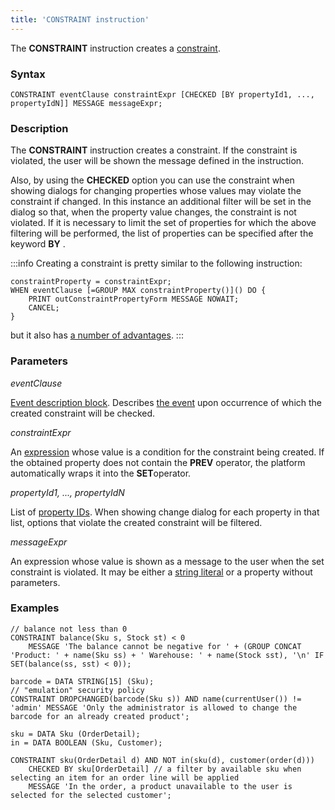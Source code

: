 ```yaml
---
title: 'CONSTRAINT instruction'
---
```


The **CONSTRAINT** instruction creates a [constraint](Constraints.md).

### Syntax

    CONSTRAINT eventClause constraintExpr [CHECKED [BY propertyId1, ..., propertyIdN]] MESSAGE messageExpr;

### Description

The **CONSTRAINT** instruction creates a constraint. If the constraint is violated, the user will be shown the message defined in the instruction.

Also, by using the **CHECKED** option you can use the constraint when showing dialogs for changing properties whose values may violate the constraint if changed. In this instance an additional filter will be set in the dialog so that, when the property value changes, the constraint is not violated. If it is necessary to limit the set of properties for which the above filtering will be performed, the list of properties can be specified after the keyword **BY** .


:::info
Creating a constraint is pretty similar to the following instruction:

    constraintProperty = constraintExpr;
    WHEN eventClause [=GROUP MAX constraintProperty()]() DO {
        PRINT outConstraintPropertyForm MESSAGE NOWAIT;
        CANCEL;
    }

but it also has [a number of advantages](Constraints.md).
:::

### Parameters

*eventClause*

[Event description block](Event_description_block.md). Describes [the event](Events.md) upon occurrence of which the created constraint will be checked.

*constraintExpr*

An [expression](Expression.md) whose value is a condition for the constraint being created. If the obtained property does not contain the **PREV** operator, the platform automatically wraps it into the **SET**operator.

*propertyId1, ..., propertyIdN*

List of [property IDs](IDs.md#propertyid-broken). When showing change dialog for each property in that list, options that violate the created constraint will be filtered.

*messageExpr*

An expression whose value is shown as a message to the user when the set constraint is violated. It may be either a [string literal](IDs.md#strliteral-broken) or a property without parameters.

### Examples


```lsf
// balance not less than 0
CONSTRAINT balance(Sku s, Stock st) < 0
    MESSAGE 'The balance cannot be negative for ' + (GROUP CONCAT 'Product: ' + name(Sku ss) + ' Warehouse: ' + name(Stock sst), '\n' IF SET(balance(ss, sst) < 0));

barcode = DATA STRING[15] (Sku);
// "emulation" security policy
CONSTRAINT DROPCHANGED(barcode(Sku s)) AND name(currentUser()) != 'admin' MESSAGE 'Only the administrator is allowed to change the barcode for an already created product';

sku = DATA Sku (OrderDetail);
in = DATA BOOLEAN (Sku, Customer);

CONSTRAINT sku(OrderDetail d) AND NOT in(sku(d), customer(order(d)))
    CHECKED BY sku[OrderDetail] // a filter by available sku when selecting an item for an order line will be applied
    MESSAGE 'In the order, a product unavailable to the user is selected for the selected customer';
```

